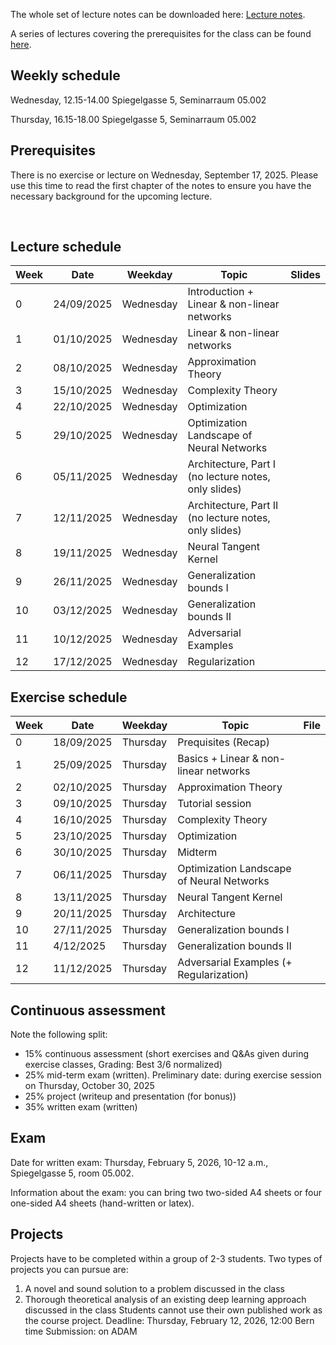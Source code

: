 The whole set of lecture notes can be downloaded here: [Lecture notes](notes/lecture_notes.pdf).

A series of lectures covering the prerequisites for the class can be found [here](https://www.youtube.com/watch?v=Cz1sCRX5tek&list=PLvs1S8_6mIiW4ZXRHlHlLDPACSmdUPnZ9).

## Weekly schedule
Wednesday, 12.15-14.00 
Spiegelgasse 5, Seminarraum 05.002

Thursday, 16.15-18.00 
Spiegelgasse 5, Seminarraum 05.002


## Prerequisites
There is no exercise or lecture on Wednesday, September 17, 2025. Please use this time to read the first chapter of the notes to ensure you have the necessary background for the upcoming lecture.


&nbsp;

## Lecture schedule

| Week    | Date       | Weekday | Topic                                            | Slides                                   |
|---------|------------|---------|--------------------------------------------------|------------------------------------------|
| 0       | 24/09/2025 | Wednesday| Introduction + Linear & non-linear networks      ||
| 1       | 01/10/2025 | Wednesday| Linear & non-linear networks                     ||               
| 2       | 08/10/2025 | Wednesday| Approximation Theory                             ||           
| 3       | 15/10/2025 | Wednesday| Complexity Theory                                ||           
| 4       | 22/10/2025 | Wednesday| Optimization                                     ||           
| 5       | 29/10/2025 | Wednesday| Optimization Landscape of Neural Networks        ||          
| 6       | 05/11/2025 | Wednesday| Architecture, Part I (no lecture notes, only slides)   | |           
| 7       | 12/11/2025 | Wednesday| Architecture, Part II (no lecture notes, only slides)  | |           
| 8       | 19/11/2025 | Wednesday| Neural Tangent Kernel                            ||           
| 9       | 26/11/2025 | Wednesday| Generalization bounds I                          ||           
| 10      | 03/12/2025 | Wednesday| Generalization bounds II                         | |           
| 11      | 10/12/2025 | Wednesday| Adversarial Examples                             ||           
| 12      | 17/12/2025 | Wednesday| Regularization                                   ||           
       

## Exercise schedule

| Week     | Date       | Weekday   | Topic                                            | File                                                   |
|----------|------------|-----------|--------------------------------------------------|--------------------------------------------------------|
| 0        | 18/09/2025 | Thursday  | Prequisites (Recap)                              ||
| 1        | 25/09/2025 | Thursday  | Basics + Linear & non-linear networks            ||           
| 2        | 02/10/2025 | Thursday  | Approximation Theory                             ||           
| 3        | 09/10/2025 | Thursday  | Tutorial session                                 ||           
| 4        | 16/10/2025 | Thursday  | Complexity Theory                                ||           
| 5        | 23/10/2025 | Thursday  | Optimization                                     ||          
| 6        | 30/10/2025 | Thursday  | Midterm                                      |     |           
| 7        | 06/11/2025 | Thursday| Optimization Landscape of Neural Networks   ||         
| 8        | 13/11/2025 | Thursday  | Neural Tangent Kernel                       ||           
| 9        | 20/11/2025 | Thursday  | Architecture                       ||           
| 10       | 27/11/2025 | Thursday  | Generalization bounds I                    ||           
| 11       | 4/12/2025 | Thursday  | Generalization bounds II                         ||           
| 12       | 11/12/2025 | Thursday  | Adversarial Examples (+ Regularization)    ||           


## Continuous assessment

Note the following split:
- 15% continuous assessment (short exercises and Q&As given during exercise classes, Grading: Best 3/6 normalized)
- 25% mid-term exam (written). Preliminary date: during exercise session on Thursday, October 30, 2025
- 25% project (writeup and presentation (for bonus))
- 35% written exam (written)



## Exam
Date for written exam: Thursday, February 5, 2026, 10-12 a.m., Spiegelgasse 5, room 05.002.

Information about the exam: you can bring two two-sided A4 sheets or four one-sided A4 sheets (hand-written or latex).


## Projects
Projects have to be completed within a group of 2-3 students. Two types of projects you can pursue are:
1) A novel and sound solution to a problem discussed in the class
2) Thorough theoretical analysis of an existing deep learning approach discussed in the class
Students cannot use their own published work as the course project.
Deadline: Thursday, February 12, 2026, 12:00 Bern time
Submission: on ADAM
